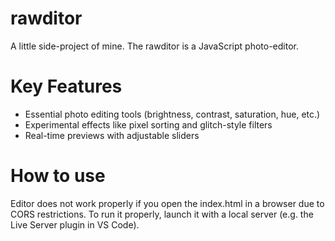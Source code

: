 # rawditor
A little side-project of mine. The rawditor is a JavaScript photo-editor.  

# Key Features
- Essential photo editing tools (brightness, contrast, saturation, hue, etc.)
- Experimental effects like pixel sorting and glitch-style filters
- Real-time previews with adjustable sliders

# How to use
Editor does not work properly if you open the index.html in a browser due to CORS restrictions. To run it properly, launch it with a local server (e.g. the Live Server plugin in VS Code).
